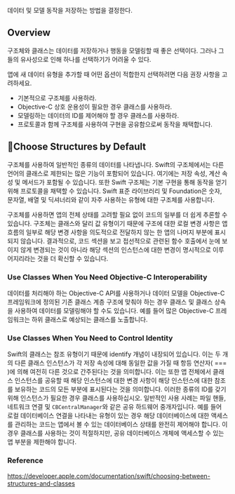 데이터 및 모델 동작을 저장하는 방법을 결정한다.
## Overview
구조체와 클래스는 데이터를 저장하거나 행동을 모델링할 때 좋은 선택이다. 그러나 그들의 유사성으로 인해 하나를 선택하기가 어려울 수 있다.

앱에 새 데이터 유형을 추가할 때 어떤 옵션이 적합한지 선택하려면 다음 권장 사항을 고려하세요.
- 기본적으로 구조체를 사용하라.
- Objective-C 상호 운용성이 필요한 경우 클래스를 사용하라.
- 모델링하는 데이터의 ID를 제어해야 할 경우 클래스를 사용하라.
- 프로토콜과 함께 구조체를 사용하여 구현을 공유함으로써 동작을 채택합니다.
## Choose Structures by Default
구조체를 사용하여 일반적인 종류의 데이터를 나타냅니다. Swift의 구조체에서는 다른 언어의 클래스로 제한되는 많은 기능이 포함되어 있습니다. 여기에는 저장 속성, 계산 속성 및 메서드가 포함될 수 있습니다. 또한 Swift 구조체는 기본 구현을 통해 동작을 얻기 위해 프로토콜을 채택할 수 있습니다. Swift 표준 라이브러리 및 Foundation은 숫자, 문자열, 배열 및 딕셔너리와 같이 자주 사용하는 유형에 대한 구조체를 사용합니다. 

구조체를 사용하면 앱의 전체 상태를 고려할 필요 없이 코드의 일부를 더 쉽게 추론할 수 있습니다. 구조체는 클래스와 달리 값 유형이기 때문에 구조에 대한 로컬 변경 사항은 앱 흐름의 일부로 해당 변경 사항을 의도적으로 전달하지 않는 한 앱의 나머지 부분에 표시되지 않습니다. 결과적으로, 코드 섹션을 보고 접선적으로 관련된 함수 호출에서 눈에 보이지 않게 변경되는 것이 아니라 해당 섹션의 인스턴스에 대한 변경이 명시적으로 이루어지리라는 것을 더 확신할 수 있습니다.

### Use Classes When You Need Objective-C Interoperability
데이터를 처리해야 하는 Objective-C API를 사용하거나 데이터 모델을 Objective-C 프레임워크에 정의된 기존 클래스 계층 구조에 맞춰야 하는 경우 클래스 및 클래스 상속을 사용하여 데이터를 모델링해야 할 수도 있습니다. 예를 들어 많은 Objective-C 프레임워크는 하위 클래스로 예상되는 클래스를 노출합니다.

### Use Classes When You Need to Control Identity

Swift의 클래스는 참조 유형이기 때문에 identify 개념이 내장되어 있습니다. 이는 두 개의 다른 클래스 인스턴스가 각 저장 속성에 대해 동일한 값을 가질 때 항등 연산자( === )에 의해 여전히 다른 것으로 간주된다는 것을 의미합니다. 이는 또한 앱 전체에서 클래스 인스턴스를 공유할 때 해당 인스턴스에 대한 변경 사항이 해당 인스턴스에 대한 참조를 보유하는 코드의 모든 부분에 표시된다는 것을 의미합니다. 이러한 종류의 ID를 갖기 위해 인스턴스가 필요한 경우 클래스를 사용하십시오. 일반적인 사용 사례는 파일 핸들, 네트워크 연결 및 `CBCentralManager`와 같은 공유 하드웨어 중개자입니다. 예를 들어 로컬 데이터베이스 연결을 나타내는 유형이 있는 경우 해당 데이터베이스에 대한 액세스를 관리하는 코드는 앱에서 볼 수 있는 데이터베이스 상태를 완전히 제어해야 합니다. 이 경우 클래스를 사용하는 것이 적절하지만, 공유 데이터베이스 개체에 액세스할 수 있는 앱 부분을 제한해야 합니다.

### Reference
https://developer.apple.com/documentation/swift/choosing-between-structures-and-classes

